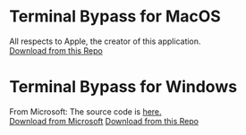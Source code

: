 # Terminal Bypass for MacOS
All respects to Apple, the creator of this application.\
[Download from this Repo](https://github.com/Mileter/TerminalBypass/tree/main/MacTerminal)
# Terminal Bypass for Windows
From Microsoft: The source code is [here.](https://github.com/microsoft/terminal)\
[Download from Microsoft](https://github.com/microsoft/terminal/releases/) [Download from this Repo](https://github.com/Mileter/TerminalBypass/tree/main/WindowsTerminal)

